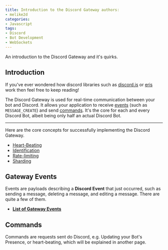 ```yaml
---
title: Introduction to the Discord Gateway authors:
- melike2d 
categories:
- Javascript 
tags:
- Discord
- Bot Development
- WebSockets
---
```


An introduction to the Discord Gateway and it's quirks.

## Introduction

If you've ever wondered how discord libraries such as [discord.js](https://discord.js.org)
or [eris](https://abal.moe/Eris) work then feel free to keep reading!

The Discord Gateway is used for real-time communication between your bot and Discord. It allows your application to
receive [events](#gateway-events) (such as `MESSAGE_CREATE`) and send [commands](#commands). It's the core for each and
every Discord Bot, albeit being only half an actual Discord Bot.

---

Here are the core concepts for successfully implementing the Discord Gateway.

- [Heart-Beating](/topics/discord-gateway/heart-beating.md)
- [Identification](/topics/discord-gateway/identification.md)
- [Rate-limiting](/topics/discord-gateway/rate-limiting.md)
- [Sharding](/topics/discord-gateway/sharding.md)

## Gateway Events

Events are payloads describing a **Discord Event** that just occurred, such as sending a message, deleting a message,
and editing a message. There are quite a few of them.

- [**List of Gateway Events**](https://discord.com/developers/docs/topics/gateway#commands-and-events-gateway-events)

## Commands

Commands are requests sent do Discord, e.g. Updating your Bot's Presence, or heart-beating, which will be explained in
another page.
